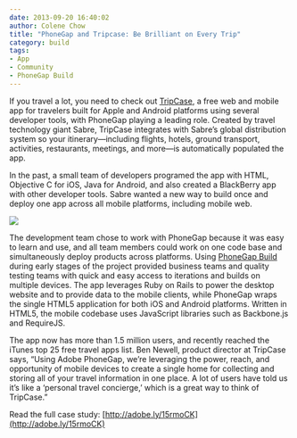 ```yaml
---
date: 2013-09-20 16:40:02
author: Colene Chow
title: "PhoneGap and Tripcase: Be Brilliant on Every Trip"
category: build
tags:
- App
- Community
- PhoneGap Build
---
```


If you travel a lot, you need to check out [TripCase](http://travel.tripcase.com/), a free web and mobile app for travelers built for Apple and Android platforms using several developer tools, with PhoneGap playing a leading role. Created by travel technology giant Sabre, TripCase integrates with Sabre’s global distribution system so your itinerary—including flights, hotels, ground transport, activities, restaurants, meetings, and more—is automatically populated the app.

In the past, a small team of developers programed the app with HTML, Objective C for iOS, Java for Android, and also created a BlackBerry app with other developer tools. Sabre wanted a new way to build once and deploy one app across all mobile platforms, including mobile web.

![](/blog/uploads/2013-09/tripcase.png)

The development team chose to work with PhoneGap because it was easy to learn and use, and all team members could work on one code base and simultaneously deploy products across platforms. Using [PhoneGap Build](http://build.phonegap.com) during early stages of the project provided business teams and quality testing teams with quick and easy access to iterations and builds on multiple devices. The app leverages Ruby on Rails to power the desktop website and to provide data to the mobile clients, while PhoneGap wraps the single HTML5 application for both iOS and Android platforms. Written in HTML5, the mobile codebase uses JavaScript libraries such as Backbone.js and RequireJS.


The app now has more than 1.5 million users, and recently reached the iTunes top 25 free travel apps list. Ben Newell, product director at TripCase says, “Using Adobe PhoneGap, we’re leveraging the power, reach, and opportunity of mobile devices to create a single home for collecting and storing all of your travel information in one place. A lot of users have told us it’s like a ‘personal travel concierge,’ which is a great way to think of TripCase.”

Read the full case study: [http://adobe.ly/15rmoCK](http://adobe.ly/15rmoCK)
